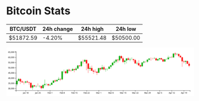 # Bitcoin Stats

BTC/USDT|24h change|24h high|24h low|
|---|---|---|---|
|$51872.59|-4.20%|$55521.48|$50500.00|

<img src="./chart.svg">
